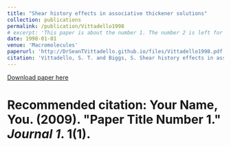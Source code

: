 ```yaml
---
title: "Shear history effects in associative thickener solutions"
collection: publications
permalink: /publication/Vittadello1998
# excerpt: 'This paper is about the number 1. The number 2 is left for future work.'
date: 1998-01-01
venue: 'Macromolecules'
paperurl: 'http://DrSeanTVittadello.github.io/files/Vittadello1998.pdf'
citation: 'Vittadello, S. T. and Biggs, S. Shear history effects in associative thickener solutions. Macromolecules, 1998, 31, 7691-7697.'
---
```

[Download paper here](http://DrSeanTVittadello.github.io/files/Vittadello1998.pdf)

# Recommended citation: Your Name, You. (2009). "Paper Title Number 1." <i>Journal 1</i>. 1(1).
